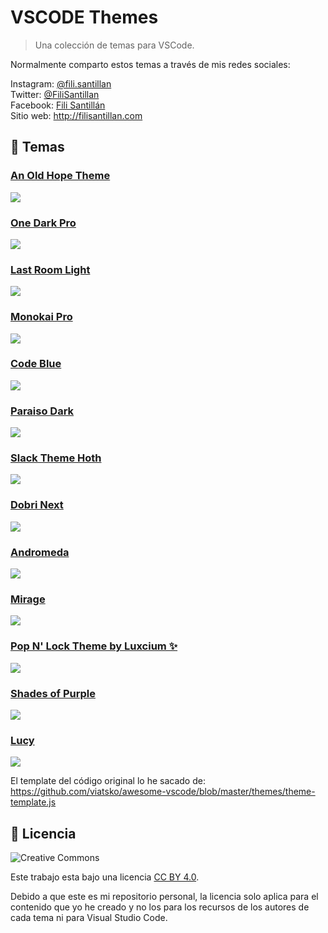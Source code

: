 # VSCODE Themes

> Una colección de temas para VSCode.

Normalmente comparto estos temas a través de mis redes sociales:

Instagram: [@fili.santillan](https://www.instagram.com/fili.santillan/)  
Twitter: [@FiliSantillan](https://twitter.com/FiliSantillan)  
Facebook: [Fili Santillán](https://www.facebook.com/FiliSantillan96/)  
Sitio web: http://filisantillan.com

## 🎨 Temas

### [An Old Hope Theme](https://vscodethemes.com/e/dustinsanders.an-old-hope-theme-vscode)

<a href="https://vscodethemes.com/e/dustinsanders.an-old-hope-theme-vscode" target="_blank">
  <img src="/VSCode%20Themes/themes/screenshots/vstheme-an-old-hope-theme.png" />
</a>

### [One Dark Pro](https://vscodethemes.com/e/zhuangtongfa.Material-theme)

<a href="https://vscodethemes.com/e/zhuangtongfa.Material-theme" target="_blank">
  <img src="/VSCode%20Themes/themes/screenshots/vstheme-one-dark-pro.png" />
</a>

### [Last Room Light](https://marketplace.visualstudio.com/items?itemName=gerane.Theme-LastRoomLight)

<a href="https://marketplace.visualstudio.com/items?itemName=gerane.Theme-LastRoomLight" target="_blank">
  <img src="/VSCode%20Themes/themes/screenshots/vstheme-last-room-light.png" />
</a>

### [Monokai Pro](https://vscodethemes.com/e/monokai.theme-monokai-pro-vscode)

<a href="https://vscodethemes.com/e/monokai.theme-monokai-pro-vscode" target="_blank">
  <img src="/VSCode%20Themes/themes/screenshots/vstheme-monokai-pro.png" />
</a>

### [Code Blue](https://vscodethemes.com/e/Sujan.code-blue)

<a href="https://vscodethemes.com/e/Sujan.code-blue" target="_blank">
  <img src="/VSCode%20Themes/themes/screenshots/vstheme-code-blue.png" />
</a>

### [Paraiso Dark](https://marketplace.visualstudio.com/items?itemName=gerane.Theme-Paraisodark)

<a href="https://marketplace.visualstudio.com/items?itemName=gerane.Theme-Paraisodark" target="_blank">
  <img src="/VSCode%20Themes/themes/screenshots/vstheme-paraiso-dark.png" />
</a>

### [Slack Theme Hoth](https://vscodethemes.com/e/felipe-mendes.slack-theme)

<a href="https://vscodethemes.com/e/felipe-mendes.slack-theme" target="_blank">
  <img src="/VSCode%20Themes/themes/screenshots/vstheme-slack-theme-hoth.png" />
</a>

### [Dobri Next](https://vscodethemes.com/e/sldobri.bunker)

<a href="https://vscodethemes.com/e/sldobri.bunker" target="_blank">
  <img src="/VSCode%20Themes/themes/screenshots/vstheme-dobri-next.png" />
</a>

### [Andromeda](https://vscodethemes.com/e/EliverLara.andromeda)

<a href="https://vscodethemes.com/e/EliverLara.andromeda" target="_blank">
  <img src="/VSCode%20Themes/themes/screenshots/vstheme-andromeda.png" />
</a>

### [Mirage](https://vscodethemes.com/e/tristanremy.mirage)

<a href="https://vscodethemes.com/e/tristanremy.mirage" target="_blank">
  <img src="/VSCode%20Themes/themes/screenshots/vstheme-mirage.png" />
</a>

### [Pop N' Lock Theme by Luxcium ✨](https://vscodethemes.com/e/Luxcium.pop-n-lock-theme-vscode)

<a href="https://vscodethemes.com/e/Luxcium.pop-n-lock-theme-vscode" target="_blank">
  <img src="/VSCode%20Themes/themes/screenshots/vstheme-Pop-n-lock-theme.png" />
</a>

### [Shades of Purple](https://vscodethemes.com/e/ahmadawais.shades-of-purple)

<a href="https://vscodethemes.com/e/ahmadawais.shades-of-purple" target="_blank">
  <img src="/VSCode%20Themes/themes/screenshots/vstheme-shades-of-purple.png" />
</a>

### [Lucy](https://vscodethemes.com/e/juliettepretot.lucy-vscode)

<a href="https://vscodethemes.com/e/juliettepretot.lucy-vscode" target="_blank">
  <img src="/VSCode%20Themes/themes/screenshots/vstheme-lucy.png" />
</a>


El template del código original lo he sacado de: https://github.com/viatsko/awesome-vscode/blob/master/themes/theme-template.js

## 📜 Licencia

![Creative Commons](https://mirrors.creativecommons.org/presskit/buttons/88x31/svg/by.svg)

Este trabajo esta bajo una licencia [CC BY 4.0](https://creativecommons.org/licenses/by/4.0/deed.es).

Debido a que este es mi repositorio personal, la licencia solo aplica para el contenido que yo he creado y no los para los recursos de los autores de cada tema ni para Visual Studio Code.



